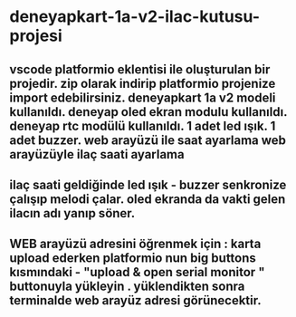 # deneyapkart-1a-v2-ilac-kutusu-projesi
vscode platformio eklentisi ile oluşturulan bir projedir.
zip olarak indirip platformio projenize import edebilirsiniz.
deneyapkart 1a v2 modeli kullanıldı.
deneyap oled ekran modulu kullanıldı.
deneyap rtc modülü kullanıldı.
1 adet led ışık.
1 adet buzzer.
web arayüzü ile saat ayarlama
web arayüzüyle ilaç saati ayarlama
---------------------------------------------------------------------------
ilaç saati geldiğinde led ışık - buzzer senkronize çalışıp melodi çalar. 
oled ekranda da vakti gelen ilacın adı yanıp söner.
-----------------------------------------------------------------
WEB arayüzü adresini öğrenmek için :
karta upload ederken platformio nun big buttons kısmındaki -
"upload & open serial monitor " buttonuyla yükleyin . 
yüklendikten sonra terminalde web arayüz adresi görünecektir.
-----------------------------------------------------------------
